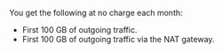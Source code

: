You get the following at no charge each month:
* First 100 GB of outgoing traffic.
* First 100 GB of outgoing traffic via the NAT gateway.